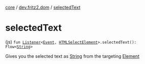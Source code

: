 [core](../index.md) / [dev.fritz2.dom](index.md) / [selectedText](./selected-text.md)

# selectedText

(js) `fun `[`Listener`](-listener/index.md)`<`[`Event`](https://kotlinlang.org/api/latest/jvm/stdlib/org.w3c.dom.events/-event/index.html)`, `[`HTMLSelectElement`](https://kotlinlang.org/api/latest/jvm/stdlib/org.w3c.dom/-h-t-m-l-select-element/index.html)`>.selectedText(): Flow<`[`String`](https://kotlinlang.org/api/latest/jvm/stdlib/kotlin/-string/index.html)`>`

Gives you the selected text as [String](https://kotlinlang.org/api/latest/jvm/stdlib/kotlin/-string/index.html) from the targeting [Element](https://kotlinlang.org/api/latest/jvm/stdlib/org.w3c.dom/-element/index.html)

